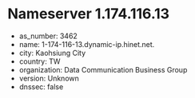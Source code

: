# Nameserver 1.174.116.13

* as_number: 3462
* name: 1-174-116-13.dynamic-ip.hinet.net.
* city: Kaohsiung City
* country: TW
* organization: Data Communication Business Group
* version: Unknown
* dnssec: false
